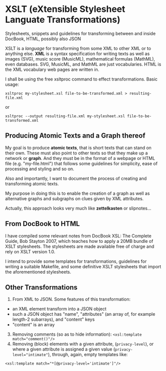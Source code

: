 # XSLT (eXtensible Stylesheet Languate Transformations)

Stylesheets, snippets and guidelines for transforming between and inside DocBook, HTML, possibly also JSON

XSLT is a _language_ for transforming from some XML to other XML or to anything else. __XML__ is a syntax specification for writing texts as well as images (SVG), music score (MusicML), mathematical formulas (MathML), even databases. SVG, MusicML, and MathML are just vocabularies. HTML is the XML vocabulary web pages are written in.

I shall be using the free xsltproc command to effect transformations. Basic usage:

```
xsltproc my-stylesheet.xsl file-to-be-transformed.xml > resulting-file.xml
```

or


```
xsltproc --output resulting-file.xml my-stylesheet.xsl file-to-be-transformed.xml 
```



## Producing Atomic Texts and a Graph thereof

My goal is to produce __atomic texts__, that is short texts that can stand on their own. These must also point to other texts so that they make up a network or __graph__. And they must be in the format of a webpage or HTML file (e.g. "my-file.html") that follows some guidelines for simplicity, ease of processing and styling and so on.

Also and importantly, I want to document the process of creating and transforming atomic texts.

My purpose in doing this is to enable the creation of a graph as well as alternative graphs and subgraphs on clues given by XML attributes.

Actually, this approach looks very much like **zettelkasten** or slipnotes...

## From DocBook to HTML

I have compiled some relevant notes from DocBook XSL: The Complete Guide, Bob Stayton 2007, which teaches how to apply a 20MB bundle of XSLT stylesheets. The stylesheets are made available free of charge and rely on XSLT version 1.0.

I intend to provide some templates for transformations, guidelines for writing a suitable Makefile, and some definitive XSLT stylesheets that import the aforementioned stylesheets.


## Other Transformations
1. From XML to JSON. Some features of this transformation:
  * an XML element transform into a JSON object
  * such a JSON object has "name", "attributes" (an array of, for example length-2 subarrays), and "content" keys
  * "content" is an array
3. Removing comments (so as to hide information): `<xsl:template match="comment()"/>`
4. Removing (block) elements with a given attribute, (`privacy-level`), or where a given attribute is assigned a given value (`privacy-level="intimate"`), through, again, empty templates like:
```
<xsl:template match="*[@privacy-level='intimate']"/>
```

